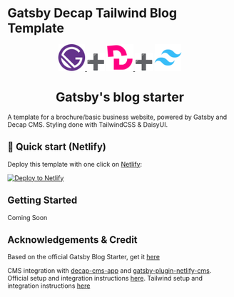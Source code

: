 # Gatsby Decap Tailwind Blog Template

<p align="center">
  <a href="https://www.gatsbyjs.com">
    <img alt="Gatsby" src="./static/gatsby.svg" width="60" />
  </a>
  <img alt="+" src="./static/plus.svg" width="40" />
    <a href="https://decapcms.org/">
    <img alt="Decap CMS" src="./static/decap-cms.svg" width="60" />
  </a>
  <img alt="+" src="./static/plus.svg" width="40" />
    <a href="https://tailwindcss.com/">
    <img alt="Tailwind CSS" src="./static/tailwindcss.svg" width="60" />
  </a>
</p>
<h1 align="center">
  Gatsby's blog starter
</h1>

A template for a brochure/basic business website, powered by Gatsby and Decap CMS. Styling done with TailwindCSS & DaisyUI.

## 🚀 Quick start (Netlify)

Deploy this template with one click on [Netlify](https://app.netlify.com/signup):

[<img src="https://www.netlify.com/img/deploy/button.svg" alt="Deploy to Netlify" />](https://app.netlify.com/start/deploy?repository=https://github.com/PiraTechnics/gatsby-decap-tailwind-blog-template)

## Getting Started

Coming Soon

## Acknowledgements & Credit

Based on the official Gatsby Blog Starter, get it [here](https://github.com/gatsbyjs/gatsby-starter-blog)

CMS integration with [decap-cms-app](https://github.com/decaporg/decap-cms/tree/master) and [gatsby-plugin-netlify-cms](https://www.gatsbyjs.com/plugins/gatsby-plugin-netlify-cms/). Official setup and integration instructions [here](https://decapcms.org/docs/gatsby/).
Tailwind setup and integration instructions [here](https://tailwindcss.com/docs/guides/gatsby)
